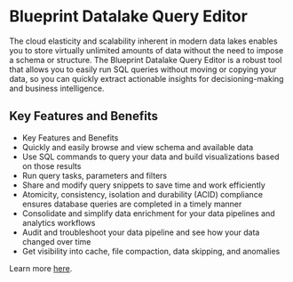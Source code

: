 # Blueprint Datalake Query Editor
The cloud elasticity and scalability inherent in modern data lakes enables you to store virtually unlimited amounts of data without the need to impose a schema or structure. The Blueprint Datalake Query Editor is a robust tool that allows you to easily run SQL queries without moving or copying your data, so you can quickly extract actionable insights for decisioning-making and business intelligence.

## Key Features and Benefits
- Key Features and Benefits
- Quickly and easily browse and view schema and available data
- Use SQL commands to query your data and build visualizations based on those results
- Run query tasks, parameters and filters
- Share and modify query snippets to save time and work efficiently
- Atomicity, consistency, isolation and durability (ACID) compliance ensures database queries are completed in a timely manner
- Consolidate and simplify data enrichment for your data pipelines and analytics workflows
- Audit and troubleshoot your data pipeline and see how your data changed over time
- Get visibility into cache, file compaction, data skipping, and anomalies

Learn more [here](https://bpcs.com/what-we-do/accelerators/datalake-query-editor).
